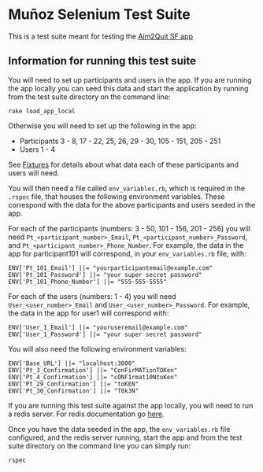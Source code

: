 # Muñoz Selenium Test Suite

This is a test suite meant for testing the
[Aim2Quit SF app](https://github.com/NU-CBITS/munoz)

## Information for running this test suite

You will need to set up participants and users in the app. If you are
running the app locally you can seed this data and start the application
by running from the test suite directory on the command line:

    rake load_app_local

Otherwise you will need to set up the following in the app:

* Participants 3 - 8, 17 - 22, 25, 26, 29 - 30, 105 - 151, 205 - 251
* Users 1 - 4

See
[Fixtures](https://github.com/NU-CBITS/munoz/tree/master/spec/selenium_fixtures)
for details about what data each of these participants and users will need.

You will then need a file called `env_variables.rb`, which is required in the
`.rspec` file, that houses the following environment variables. These
correspond with the data for the above participants and users seeded in the app.

For each of the participants (numbers: 3 - 50, 101 - 156, 201 - 256) you will
need `Pt_<participant_number>_Email`, `Pt_<participant_number>_Password`, and
`Pt_<participant_number>_Phone_Number`. For example, the data in the app for
participant101 will correspond, in your `env_variables.rb` file, with:

    ENV['Pt_101_Email'] ||= "yourparticipantemail@example.com"
    ENV['Pt_101_Password'] ||= "your super secret password"
    ENV['Pt_101_Phone_Number'] ||= "555-555-5555"

For each of the users (numbers: 1 - 4) you will need
`User_<user_number>_Email` and `User_<user_number>_Password`. For example,
the data in the app for user1 will correspond with:

    ENV['User_1_Email'] ||= "youruseremail@example.com"
    ENV['User_1_Password'] ||= "your super secret password"

You will also need the following environment variables:

    ENV['Base_URL'] ||= "localhost:3000"
    ENV['Pt_3_Confirmation'] ||= "ConFirMATionTOKen"
    ENV['Pt_4_Confirmation'] ||= "cONF1rmat10NtoKen"
    ENV['Pt_29_Confirmation'] ||= "toKEN"
    ENV['Pt_30_Confirmation'] ||= "T0k3N"

If you are running this test suite against the app locally, you will need to
run a redis server. For redis documentation go
[here](http://redis.io/documentation).

Once you have the data seeded in the app, the `env_variables.rb` file
configured, and the redis server running, start the app and from the test suite
directory on the command line you can simply run:

    rspec
